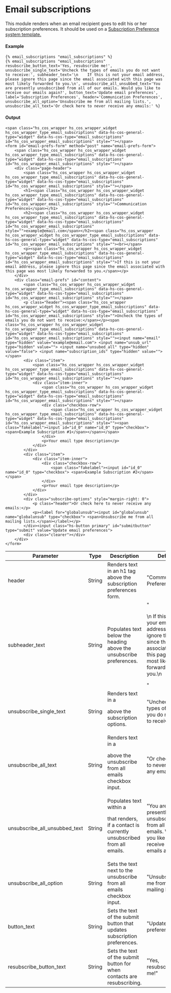 # Email subscriptions
This module renders when an email recipient goes to edit his or her subscription preferences. It should be used on a [Subscription Preference system template.](https://knowledge.hubspot.com/cos-general/use-system-templates-to-customize-error-subscription-and-password-prompt-pages)

#### Example
```jinja2
{% email_subscriptions "email_subscriptions" %}
{% email_subscriptions "email_subscriptions" resubscribe_button_text='Yes, resubscribe me!', unsubscribe_single_text='Uncheck the types of emails you do not want to receive:', subheader_text='\n    If this is not your email address, please ignore this page since the email associated with this page was most likely forwarded to you.\n', unsubscribe_all_unsubbed_text='You are presently unsubscribed from all of our emails. Would you like to receive our emails again?', button_text='Update email preferences', label='Subscription Preferences', header='Communication Preferences', unsubscribe_all_option='Unsubscribe me from all mailing lists.', unsubscribe_all_text='Or check here to never receive any emails:' %}
```

#### Output
```jinja2
<span class="hs_cos_wrapper hs_cos_wrapper_widget hs_cos_wrapper_type_email_subscriptions" data-hs-cos-general-type="widget" data-hs-cos-type="email_subscriptions" id="hs_cos_wrapper_email_subscriptions" style=""></span>
<form id="email-prefs-form" method="post" name="email-prefs-form">
	<span class="hs_cos_wrapper hs_cos_wrapper_widget hs_cos_wrapper_type_email_subscriptions" data-hs-cos-general-type="widget" data-hs-cos-type="email_subscriptions" id="hs_cos_wrapper_email_subscriptions" style=""></span>
	<div class="page-header">
		<span class="hs_cos_wrapper hs_cos_wrapper_widget hs_cos_wrapper_type_email_subscriptions" data-hs-cos-general-type="widget" data-hs-cos-type="email_subscriptions" id="hs_cos_wrapper_email_subscriptions" style=""></span>
		<h1><span class="hs_cos_wrapper hs_cos_wrapper_widget hs_cos_wrapper_type_email_subscriptions" data-hs-cos-general-type="widget" data-hs-cos-type="email_subscriptions" id="hs_cos_wrapper_email_subscriptions" style="">Communication Preferences</span></h1>
		<h2><span class="hs_cos_wrapper hs_cos_wrapper_widget hs_cos_wrapper_type_email_subscriptions" data-hs-cos-general-type="widget" data-hs-cos-type="email_subscriptions" id="hs_cos_wrapper_email_subscriptions" style="">example@email.com</span></h2><span class="hs_cos_wrapper hs_cos_wrapper_widget hs_cos_wrapper_type_email_subscriptions" data-hs-cos-general-type="widget" data-hs-cos-type="email_subscriptions" id="hs_cos_wrapper_email_subscriptions" style=""><br></span>
		<p><span class="hs_cos_wrapper hs_cos_wrapper_widget hs_cos_wrapper_type_email_subscriptions" data-hs-cos-general-type="widget" data-hs-cos-type="email_subscriptions" id="hs_cos_wrapper_email_subscriptions" style="">If this is not your email address, please ignore this page since the email associated with this page was most likely forwarded to you.</span></p>
	</div>
	<div class="email-prefs" id="content">
		<span class="hs_cos_wrapper hs_cos_wrapper_widget hs_cos_wrapper_type_email_subscriptions" data-hs-cos-general-type="widget" data-hs-cos-type="email_subscriptions" id="hs_cos_wrapper_email_subscriptions" style=""></span>
		<p class="header"><span class="hs_cos_wrapper hs_cos_wrapper_widget hs_cos_wrapper_type_email_subscriptions" data-hs-cos-general-type="widget" data-hs-cos-type="email_subscriptions" id="hs_cos_wrapper_email_subscriptions" style="">Uncheck the types of emails you do not want to receive:</span></p><span class="hs_cos_wrapper hs_cos_wrapper_widget hs_cos_wrapper_type_email_subscriptions" data-hs-cos-general-type="widget" data-hs-cos-type="email_subscriptions" id="hs_cos_wrapper_email_subscriptions" style=""><input name="email" type="hidden" value="example@email.com"> <input name="unsub_url" type="hidden" value=""> <input name="unsubed_all" type="hidden" value="false"> <input name="subscription_ids" type="hidden" value=""></span>
		<div class="item">
			<span class="hs_cos_wrapper hs_cos_wrapper_widget hs_cos_wrapper_type_email_subscriptions" data-hs-cos-general-type="widget" data-hs-cos-type="email_subscriptions" id="hs_cos_wrapper_email_subscriptions" style=""></span>
			<div class="item-inner">
				<span class="hs_cos_wrapper hs_cos_wrapper_widget hs_cos_wrapper_type_email_subscriptions" data-hs-cos-general-type="widget" data-hs-cos-type="email_subscriptions" id="hs_cos_wrapper_email_subscriptions" style=""></span>
				<div class="checkbox-row">
					<span class="hs_cos_wrapper hs_cos_wrapper_widget hs_cos_wrapper_type_email_subscriptions" data-hs-cos-general-type="widget" data-hs-cos-type="email_subscriptions" id="hs_cos_wrapper_email_subscriptions" style=""><span class="fakelabel"><input id="id_0" name="id_0" type="checkbox"> <span>Example Subscription #1</span></span></span>
				</div>
				<p>Your email type description</p>
			</div>
		</div>
		<div class="item">
			<div class="item-inner">
				<div class="checkbox-row">
					<span class="fakelabel"><input id="id_0" name="id_0" type="checkbox"> <span>Example Subscription #2</span></span>
				</div>
				<p>Your email type description</p>
			</div>
		</div>
		<div class="subscribe-options" style="margin-right: 0">
			<p class="header">Or check here to never receive any emails:</p>
			<p><label for="globalunsub"><input id="globalunsub" name="globalunsub" type="checkbox"> <span>Unsubscribe me from all mailing lists.</span></label></p>
		</div><input class="hs-button primary" id="submitbutton" type="submit" value="Update email preferences">
		<div class="clearer"></div>
	</div>
</form>
```

| Parameter | Type | Description | Default | 
|  ------  |  ------  |  ------  |  ------  | 
| header | String | Renders text in an h1 tag above the subscription preferences form. | "Communication Preferences" | 
| subheader_text | String | Populates text below the heading above the unsubscribe preferences. | "<p>\n    If this is not your email address, please ignore this page since the email associated with this page was most likely forwarded to you.\n</p>" | 
| unsubscribe_single_text | String | Renders text in a <p class="header"> above the subscription options. | "Uncheck the types of emails you do not want to receive:" | 
| unsubscribe_all_text | String | Renders text in a <p class="header"> above the unsubscribe from all emails checkbox input. | "Or check here to never receive any emails:" | 
| unsubscribe_all_unsubbed_text | String | Populates text within a <p> that renders, if a contact is currently unsubscribed from all emails. | "You are presently unsubscribed from all of our emails. Would you like to receive our emails again?" | 
| unsubscribe_all_option | String | Sets the text next to the unsubscribe from all emails checkbox input. | "Unsubscribe me from all mailing lists." | 
| button_text | String | Sets the text of the submit button that updates subscription preferences. | "Update email preferences"  | 
| resubscribe_button_text | String | Sets the text of the submit button for when contacts are resubscribing. | "Yes, resubscribe me!" | 

